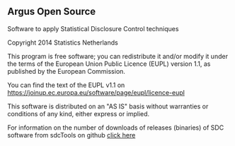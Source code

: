 ## Argus Open Source
Software to apply Statistical Disclosure Control techniques

Copyright 2014 Statistics Netherlands

This program is free software; you can redistribute it and/or 
modify it under the terms of the European Union Public Licence 
(EUPL) version 1.1, as published by the European Commission.

You can find the text of the EUPL v1.1 on
https://joinup.ec.europa.eu/software/page/eupl/licence-eupl

This software is distributed on an "AS IS" basis without 
warranties or conditions of any kind, either express or implied.


For information on the number of downloads of releases (binaries) of SDC software from sdcTools on github
<a href="https://htmlpreview.github.io/?https://github.com/ppdewolf/tauargus/blob/master/Test.html" target="_blank">click here</a>

